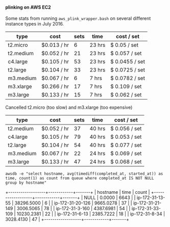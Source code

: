 #### plinking on AWS EC2

Some stats from running `aws_plink_wrapper.bash` on several different instance types in July 2016.


type      | cost        | sets | time   | cost / set
--------- | ----------- | ---- | ------ | ------------
t2.micro  | $0.013 / hr |   6  | 23 hrs | $ 0.05 / set
t2.medium | $0.052 / hr |  21  | 23 hrs | $ 0.057 / set
c4.large  | $0.105 / hr |  53  | 23 hrs | $ 0.0455 / set
t2.large  | $0.104 / hr |  33  | 23 hrs | $ 0.0725 / set
m3.medium | $0.067 / hr |  6   |  7 hrs | $ 0.0782 / set
m3.xlarge | $0.266 / hr |  17  |  7 hrs | $ 0.109 / set
m3.large  | $0.133 / hr |  15  |  7 hrs | $ 0.062 / set

Cancelled t2.micro (too slow) and m3.xlarge (too expensive)

type      | cost        | sets | time   | cost / set
--------- | ----------- | ---- | ------ | ------------
t2.medium | $0.052 / hr |  37  | 40 hrs | $ 0.056 / set
c4.large  | $0.105 / hr |  79  | 40 hrs | $ 0.053 / set
t2.large  | $0.104 / hr |  54  | 40 hrs | $ 0.077 / set
m3.medium | $0.067 / hr |  22  | 24 hrs | $ 0.069 / set
m3.large  | $0.133 / hr |  47  | 24 hrs | $ 0.068 / set


`awsdb -e "select hostname, avg(timediff(completed_at, started_at)) as time, count(1) as count from queue where completed_at IS NOT NULL group by hostname"`

+------------------+------------+-------+
| hostname         | time       | count |
+------------------+------------+-------+
| NULL             |     0.0000 |  6643 |
| ip-172-31-13-55  | 38296.5000 |     6 |
| ip-172-31-20-126 |  9665.0278 |    37 |
| ip-172-31-21-149 |  3006.5065 |    78 |
| ip-172-31-3-160  |  4387.6981 |    54 |
| ip-172-31-33-109 | 10230.2381 |    22 |
| ip-172-31-6-13   |  2385.7222 |    18 |
| ip-172-31-8-34   |  3028.4130 |    47 |
+------------------+------------+-------+

